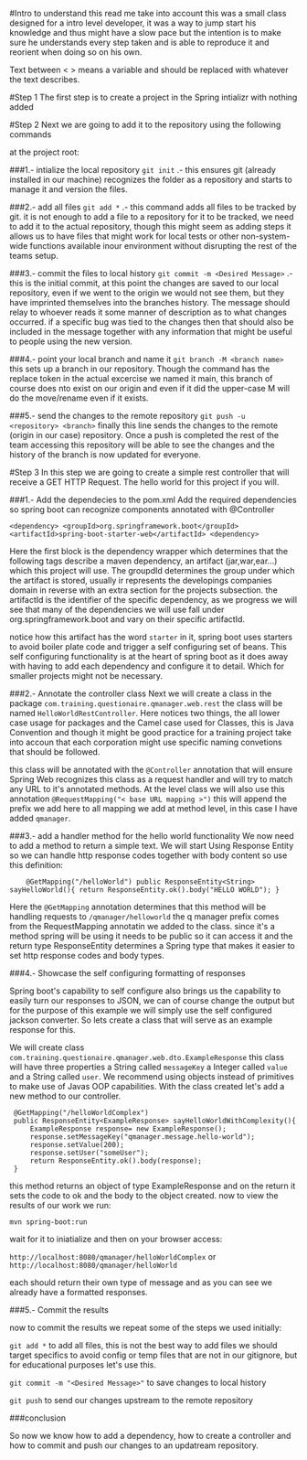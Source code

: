 #Intro
to understand this read me take into account this was a small class designed for a intro level developer, it was a way to jump start his knowledge and thus might have a slow pace but the intention is to make sure he understands every step taken and is able to reproduce it and reorient when doing so on his own.

Text between < > means a variable and should be replaced with whatever the text describes.

#Step 1
The first step is to create a project in the Spring intializr with nothing added

#Step 2
Next we are going to add it to the repository using the following commands

at the project root:

###1.- intialize the local repository
`git init` .- this ensures git (already installed in our machine) recognizes the folder as a repository and starts  to manage it and version the files.

###2.- add all files
`git add *` .- this command adds all files to be tracked by git. it is not enough to add a file to a repository for it to be tracked, we need to add it to the actual repository, though this might seem as adding steps it allows us to have files that might work for local tests or other non-system-wide functions available inour environment without disrupting the rest of the teams setup.

###3.- commit the files to local history
`git commit -m <Desired Message>` .- this is the initial commit, at this point the changes are saved to our local repository, even if we went to the origin we would not see them, but they have imprinted themselves into the branches history. The message should relay to whoever reads it some manner of description as to what changes occurred. if a specific bug was tied to the changes then that should also be included in the message together with any information that might be useful to people using the new version.

###4.- point your local branch and name it
`git branch -M <branch name>` this sets up a branch in our repository. Though the command has the replace token in the actual excercise we named it main, this branch of course does nto exist on our origin and even if it did the upper-case M will do the move/rename even if it exists.

###5.- send the changes to the remote repository
`git push -u <repository> <branch>` finally this line sends the changes to the remote (origin in our case) repository. Once a push is completed the rest of the team accessing this repository will be able to see the changes and the history of the branch is now updated for everyone.

#Step 3
In this step we are going to create a simple rest controller that will receive a GET HTTP Request. The hello world for this project if you will.

###1.- Add the dependecies to the pom.xml
Add the required dependencies so spring boot can recognize components annotated with @Controller

`<dependency>
     <groupId>org.springframework.boot</groupId>
     <artifactId>spring-boot-starter-web</artifactId>
 <dependency>`
 
 Here the first block is the dependency wrapper which determines that the following tags describe a maven dependency, an artifact (jar,war,ear...) which this project will use. The groupdId determines the group under which the artifact is stored, usually ir represents the developings companies domain in reverse with an extra section for the projects subsection. the artifactId is the identifier of the specific dependency, as we progress we will see that many of the dependencies we will use fall under org.springframework.boot and vary on their specific artifactId.
 
 notice how this artifact has the word `starter` in it, spring boot uses starters to avoid boiler plate code and trigger a self configuring set of beans. This self configuring functionality is at the heart of spring boot as it does away with having to add each dependency and configure it to detail. Which for smaller projects might not be necessary.
 
 ###2.- Annotate the controller class
 Next we will create a class in the package `com.training.questionaire.qmanager.web.rest` the class will be named `HelloWorldRestController`. Here notices two things, the all lower case usage for packages and the Camel case used for Classes, this is Java Convention and though it might be good practice for a training project take into accoun that each corporation might use specific naming convetions that should be followed.
 
 this class will be annotated with the `@Controller` annotation that will ensure Spring Web recognizes this class as a request handler and will try to match any URL to it's annotated methods. At the level class we will also use this annotation `@RequestMapping("< base URL mapping >")` this will append the prefix we add here to all mapping we add at method level, in this case I have added `qmanager`.
 
 ###3.- add a handler method for the hello world functionality
 We now need to add a method to return a simple text. We will start Using Response Entity so we can handle http response codes together with body content so use this definition:
 
 `    @GetMapping("/helloWorld")
      public ResponseEntity<String> sayHelloWorld(){
          return ResponseEntity.ok().body("HELLO WORLD");
      }`
      
Here the `@GetMapping` annotation determines that this method will be handling requests to `/qmanager/helloworld` the q manager prefix comes from the RequestMapping annotatin we added to the class. since it's a method spring will be using it needs to be public so it can access it and the return type ResponseEntity determines a Spring type that makes it easier to set http response codes and body types.
 
 ###4.- Showcase the self configuring formatting of responses
 
 Spring boot's capability to self configure also brings us the capability to easily turn our responses to JSON, we can of course change the output but for the purpose of this example we will simply use the self configured jackson converter. So lets create a class that will serve as an example response for this. 
 
 We will create class `com.training.questionaire.qmanager.web.dto.ExampleResponse` this class will have three properties a String called `messageKey` a Integer called `value` and a String called `user`. We recommend using objects instead of primitives to make use of Javas OOP capabilities. With the class created let's add a new method to our controller.
 
     @GetMapping("/helloWorldComplex")
     public ResponseEntity<ExampleResponse> sayHelloWorldWithComplexity(){
         ExampleResponse response= new ExampleResponse();
         response.setMessageKey("qmanager.message.hello-world");
         response.setValue(200);
         response.setUser("someUser");
         return ResponseEntity.ok().body(response);
     }
     
this method returns an object of type ExampleResponse and on the return it sets the code to ok and the body to the object created.
now to view the results of our work we run:

`mvn spring-boot:run`

wait for it to iniatialize and then on your browser access:

`http://localhost:8080/qmanager/helloWorldComplex` or `http://localhost:8080/qmanager/helloWorld`

each should return their own type of message and as you can see we already have a formatted responses.

###5.- Commit the results

now to commit the results we repeat some of the steps we used initially:

`git add *` to add all files, this is not the best way to add files we should target specifics to avoid config or temp files that are not in our gitignore, but for educational purposes let's use this.

`git commit -m "<Desired Message>"` to save changes to local history

`git push` to send our changes upstream to the remote repository

###conclusion

So now we know how to add a dependency, how to create a controller and how to commit and push our changes to an updatream repository.